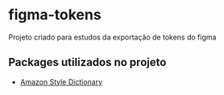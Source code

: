 # figma-tokens

Projeto criado para estudos da exportação de tokens do figma

## Packages utilizados no projeto

- [Amazon Style Dictionary](https://amzn.github.io/style-dictionary/#/quick_start)
